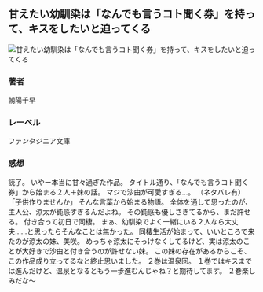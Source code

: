## 甘えたい幼馴染は「なんでも言うコト聞く券」を持って、キスをしたいと迫ってくる
![甘えたい幼馴染は「なんでも言うコト聞く券」を持って、キスをしたいと迫ってくる](https://cdn.discordapp.com/attachments/1211570779934695494/1217820961974255687/1nPLSZ1vwY0Dc8vDOwGUrd9H_g0Havwg8fw4C2TeenxcJTwrZ7cW2soNV9Yo4w4U.png?ex=66056b27&is=65f2f627&hm=7550f15e45f1f95d16e3f440f510c2d023ccc415895f00e5b868a45f1b4eee50&)
### 著者
朝陽千早
### レーベル
ファンタジニア文庫
### 感想
読了。
いやー本当に甘々過ぎた作品。
タイトル通り、「なんでも言うコト聞く券」から始まる２人＋妹の話。
マジで沙由が可愛すぎる…。
（ネタバレ有）
「子供作りませんか」
そんな言葉から始まる物語。
全体を通して思ったのが、主人公、涼太が鈍感すぎるんだよね。
その鈍感も優しさきてるから、まだ許せる。
付き合って初日で同棲。
まぁ、幼馴染でよく一緒にいる２人なら大丈夫……と思ったらそんなことは無かった。
同棲生活が始まって、いいところで来たのが涼太の妹、美咲。
めっちゃ涼太にそっけなくしてるけど、実は涼太のことが大好きで沙由と付き合うのが許せない妹。
この妹の存在があるからこそ、この作品成り立ってるなと終止思いました。
２巻は温泉回。
１巻ではキスまでは進んだけど、温泉となるともう一歩進むんじゃね？と期待してます。
２巻楽しみだな～